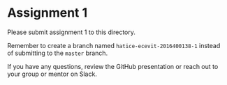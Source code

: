 # Assignment 1

Please submit assignment 1 to this directory.

Remember to create a branch named `hatice-ecevit-2016400138-1` 
instead of submitting to the `master` branch.

If you have any questions, review the GitHub presentation or reach
out to your group or mentor on Slack.
